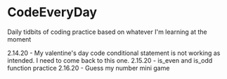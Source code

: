 # CodeEveryDay
Daily tidbits of coding practice based on whatever I'm learning at the moment

2.14.20 - My valentine's day code conditional statement is not working as intended.  I need to come back to this one.
2.15.20 - is_even and is_odd function practice
2.16.20 - Guess my number mini game
